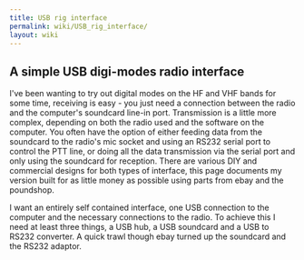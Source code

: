 ```yaml
---
title: USB rig interface
permalink: wiki/USB_rig_interface/
layout: wiki
---
```


A simple USB digi-modes radio interface
---------------------------------------

I've been wanting to try out digital modes on the HF and VHF bands for
some time, receiving is easy - you just need a connection between the
radio and the computer's soundcard line-in port. Transmission is a
little more complex, depending on both the radio used and the software
on the computer. You often have the option of either feeding data from
the soundcard to the radio's mic socket and using an RS232 serial port
to control the PTT line, or doing all the data transmission via the
serial port and only using the soundcard for reception. There are
various DIY and commercial designs for both types of interface, this
page documents my version built for as little money as possible using
parts from ebay and the poundshop.

I want an entirely self contained interface, one USB connection to the
computer and the necessary connections to the radio. To achieve this I
need at least three things, a USB hub, a USB soundcard and a USB to
RS232 converter. A quick trawl though ebay turned up the soundcard and
the RS232 adaptor.
